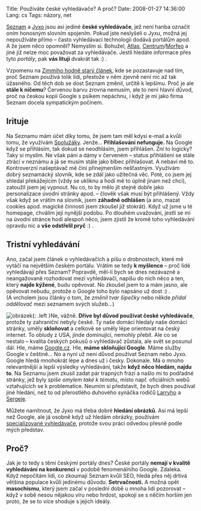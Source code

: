Title: Používáte české vyhledávače? A proč?
Date: 2008-01-27 14:36:00
Lang: cs
Tags: názory, net

[Seznam](http://www.seznam.cz) a [Jyxo](http://www.jyxo.cz) jsou asi jediné **české vyhledávače**, jež není hanba označit oním honosným slovním spojením. Pokud jste neslyšeli o Jyxu, možná jej nepoužíváte přímo – často vyhledávací technologii dodává portálům apod. A že jsem něco opomněl? Nemyslím si. Bohužel, [Atlas](http://www.atlas.cz), [Centrum](http://www.centrum.cz)/[Morfeo](http://www.morfeo.cz) a jiné již nelze moc považovat za vyhledávače. Jestli hledáte informace přes tyto *portály*, pak **vás lituji** dvakrát tak :) .

Vzpomenu na [Zimmiho hodně starý článek](http://www.zimmi.cz/clanky/proc-pouzivate-seznam.php), kde se pozastavuje nad tím, proč Seznam používá tolik lidí, přestože v něm zjevně není nic až tak úžasného. Od těch dob se dost Seznam změnil, určitě k lepšímu. Proč je ale **stále k ničemu**? Červenou barvu zrovna nemusím, ale to není hlavní důvod, proč na českou kopii Google s psíkem nepáchnu, i když je mi jako firma Seznam docela sympatickým počinem.

## Irituje

Na Seznamu mám účet díky tomu, že jsem tam měl kdysi e-mail a kvůli tomu, že využívám [Spolužáky](http://www.spoluzaci.cz). Jenže… **Přihlašování nefunguje.** Na Google když se přihlásím, tak dokud se neodhlásím, jsem přihlášen. Zní to logicky? Taky si myslím. Ne však páni a dámy v červeném – status přihlášení se stále ztrácí v neznámu a já se musím stále jako blbec přihlašovat. A nebaví mě to. Kontroverzní našeptávač mě činí přinejmenším nešťastným. Využívám dobrý seznamácký slovník, kde se zdál jako užitečná věc. Poté, co jsem jej shledal překážejícím (vždy se ukliknu a hodí mě to úplně jinam než chci), zatoužil jsem jej vypnout. Nu co, to by mělo jít stejně dobře jako personalizace úvodní stránky apod. – člověk však musí být přihlášený. Vždy však když se vrátím na slovník, jsem **záhadně odhlášen** (a ano, mazat cookies apod. magické činnosti jsem zkoušel již stokrát). Když už jsme u té homepage, chválím její nynější podobu. Po dlouhém uvažování, jestli se mi na úvodní stránce hodí alespoň něco, jsem zjistil že kromě toho vyhledávání opravdu nic a **vše odstřelil pryč** :) .

## Tristní vyhledávání

Ano, začal jsem článek o vyhledávačích a píšu o drobnostech, které mě vytáčí na největším českém portálu. Vrátím se tedy **k myšlence** – proč lidé vyhledávají přes Seznam? Popravdě, měl-li bych se dnes nezávazně a neangažovaně rozhodovat mezi vyhledávači, napíšu do nich něco a ten, který **najde kýžené**, budu opěvovat. No zkoušel jsem to a mám jasno, ale opěvovat nebudu, protože o Google toho bylo napsáno už dost :) . (A vrcholem jsou články o tom, že *změnil tvar šipečky* nebo někde *přidal oddělovač* mezi seznamem svých služeb…)

![obrázek]({static}/images/35.jpg){: .left }Ne, vážně. **Dříve byl důvod používat české vyhledávače**, protože ty zahraniční nebyly české. Ty naše domácí hledaly naše domácí stránky, uměly **skloňovat** a celkově se uměly lépe orientovat na český internet. To obludy z USA, jinde dominující, nemohly přebít. Ale co se nestalo – kvalita českých pokusů o vyhledávač zůstala, ale svět se posunul dál. Hle, máme [Google.cz](http://www.google.cz). Hle, **máme skloňující Google**. Máme služby Google v češtině… No a nyní už není důvod používat Seznam nebo Jyxo. Google hledá mnohokrát lépe a dnes už i česky. Dokonale. Má o mnoho relevantnější a lepší výsledky vyhledávání, takže **když něco hledám, najdu to**. Na Seznamu jsem zkusil zadat pár trapných frází a našlo mi to podřadné stránky, jež byly *spíše omylem také k tématu*, místo např. oficiálních webů vztahujících se k problematice. Neumím si představit, že bych dnes používal jiné hledání, než to od přerostlého duhového synáčka rodičů [Larryho](http://en.wikipedia.org/wiki/Larry_Page) a [Sergeje](http://en.wikipedia.org/wiki/Sergey_Brin).

Můžete namítnout, že Jyxo má třeba dobré **hledání obrázků**. Asi má lepší než Google, ale já osobně když už hledám obrázky, používám [specializované vyhledávače](http://www.yotophoto.com/), protože svou práci odvedou přesně podle mých představ.

## Proč?

Jak je to tedy s těmi českými portály dnes? České portály **nemají v kvalitě vyhledávání na konkurenci** v podobě fenomenálního Google. Zdaleka. Když nepočítám lidi, co zkoumají Seznam kvůli SEO, hledá přes něj drtivá většina populace kvůli jedinému důvodu. **Setrvačnosti.** A možná opět **masochismu**, který jsem začal v poslední době u mnoha lidí pozorovat – když v sobě nesou nějakou víru nebo hrdost, spokojí se s něčím horším jen proto, že se to více shoduje s jejich ideály.
